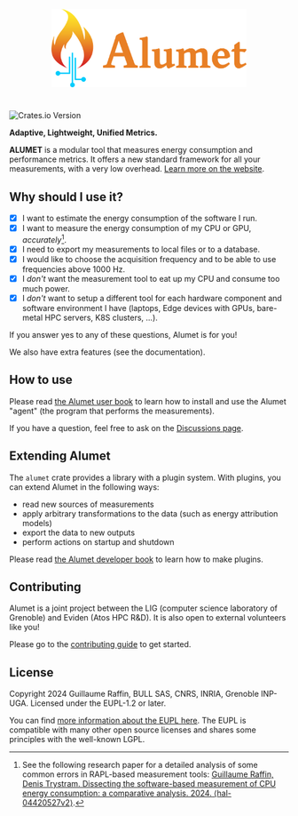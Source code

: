 <p align="center">
    <img src="readme/alumet-banner.png" height="141px"></img>
</p>

#

![Crates.io Version](https://img.shields.io/crates/v/alumet?link=https%3A%2F%2Fcrates.io%2Fcrates%2Falumet&link=https%3A%2F%2Fcrates.io%2Fcrates%2Falumet)

**Adaptive, Lightweight, Unified Metrics.**

**ALUMET** is a modular tool that measures energy consumption and performance metrics. It offers a new standard framework for all your measurements, with a very low overhead. [Learn more on the website](https://alumet.dev).

<!-- QUICK DEMO ASCIINEMA HERE -->

## Why should I use it?

- [x] I want to estimate the energy consumption of the software I run.
- [x] I want to measure the energy consumption of my CPU or GPU, _accurately_[^1].
- [x] I need to export my measurements to local files or to a database.
- [x] I would like to choose the acquisition frequency and to be able to use frequencies above 1000 Hz. 
- [x] I _don't_ want the measurement tool to eat up my CPU and consume too much power.
- [x] I _don't_ want to setup a different tool for each hardware component and software environment I have (laptops, Edge devices with GPUs, bare-metal HPC servers, K8S clusters, ...).

If you answer yes to any of these questions, Alumet is for you!

We also have extra features (see the documentation).

[^1]: See the following research paper for a detailed analysis of some common errors in RAPL-based measurement tools: [Guillaume Raffin, Denis Trystram. Dissecting the software-based measurement of CPU energy consumption: a comparative analysis. 2024. ⟨hal-04420527v2⟩](https://hal.science/hal-04420527).

## How to use

Please read [the Alumet user book](https://alumet-dev.github.io/user-book/) to learn how to install and use the Alumet "agent" (the program that performs the measurements).

If you have a question, feel free to ask on the [Discussions page](https://github.com/alumet-dev/alumet/discussions).

## Extending Alumet

The `alumet` crate provides a library with a plugin system. With plugins, you can extend Alumet in the following ways:
- read new sources of measurements
- apply arbitrary transformations to the data (such as energy attribution models)
- export the data to new outputs
- perform actions on startup and shutdown

Please read [the Alumet developer book](https://alumet-dev.github.io/developer-book/) to learn how to make plugins.

## Contributing

Alumet is a joint project between the LIG (computer science laboratory of Grenoble) and Eviden (Atos HPC R&D). It is also open to external volunteers like you!

Please go to the [contributing guide](./CONTRIBUTING.md) to get started.

## License

Copyright 2024 Guillaume Raffin, BULL SAS, CNRS, INRIA, Grenoble INP-UGA.
Licensed under the EUPL-1.2 or later.

You can find [more information about the EUPL here](https://joinup.ec.europa.eu/collection/eupl/introduction-eupl-licence). The EUPL is compatible with many other open source licenses and shares some principles with the well-known LGPL.
